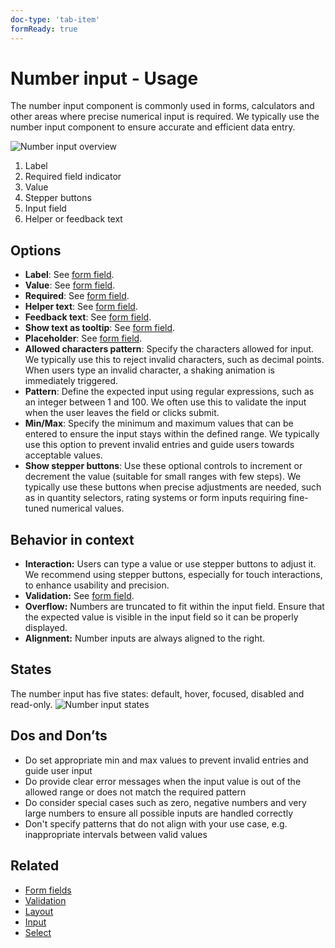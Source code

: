 ```yaml
---
doc-type: 'tab-item'
formReady: true
---
```

# Number input - Usage

The number input component is commonly used in forms, calculators and other areas where precise numerical input is required. We typically use the number input component to ensure accurate and efficient data entry.

![Number input overview](https://www.figma.com/design/wEptRgAezDU1z80Cn3eZ0o/iX-Pattern-Illustrations?node-id=3805-24565&t=DtCmoFcLwhf7ke3S-4)

1. Label
2. Required field indicator
3. Value
4. Stepper buttons
5. Input field
6. Helper or feedback text

## Options

- **Label**: See [form field](../forms-field).
- **Value**: See [form field](../forms-field).
- **Required**: See [form field](../forms-field).
- **Helper text**: See [form field](../forms-field).
- **Feedback text**: See [form field](../forms-field).
- **Show text as tooltip**: See [form field](../forms-field).
- **Placeholder**: See [form field](../forms-field).
- **Allowed characters pattern**: Specify the characters allowed for input. We typically use this to reject invalid characters, such as decimal points. When users type an invalid character, a shaking animation is immediately triggered.
- **Pattern**: Define the expected input using regular expressions, such as an integer between 1 and 100. We often use this to validate the input when the user leaves the field or clicks submit.
- **Min/Max**: Specify the minimum and maximum values that can be entered to ensure the input stays within the defined range. We typically use this option to prevent invalid entries and guide users towards acceptable values.
- **Show stepper buttons**: Use these optional controls to increment or decrement the value (suitable for small ranges with few steps). We typically use these buttons when precise adjustments are needed, such as in quantity selectors, rating systems or form inputs requiring fine-tuned numerical values.

## Behavior in context

- **Interaction:** Users can type a value or use stepper buttons to adjust it. We recommend using stepper buttons, especially for touch interactions, to enhance usability and precision.
- **Validation:** See [form field](../forms-validation).
- **Overflow:** Numbers are truncated to fit within the input field. Ensure that the expected value is visible in the input field so it can be properly displayed.
- **Alignment:** Number inputs are always aligned to the right.

## States

The number input has five states: default, hover, focused, disabled and read-only.
![Number input states](https://www.figma.com/design/wEptRgAezDU1z80Cn3eZ0o/iX-Pattern-Illustrations?node-id=4097-1041&t=lGjPn4Q9U7Fa81TI-4)

## Dos and Don’ts

- Do set appropriate min and max values to prevent invalid entries and guide user input
- Do provide clear error messages when the input value is out of the allowed range or does not match the required pattern
- Do consider special cases such as zero, negative numbers and very large numbers to ensure all possible inputs are handled correctly
- Don't specify patterns that do not align with your use case, e.g. inappropriate intervals between valid values

## Related

- [Form fields](../forms-field)
- [Validation](../forms-validation)
- [Layout](../forms-layout)
- [Input](../input)
- [Select](../select)
